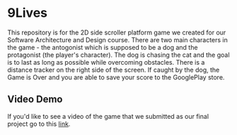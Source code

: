# 9Lives
This repository is for the 2D side scroller platform game we created for our Software Architecture and Design course. There are two main characters in the game - the antogonist which is supposed to be a dog and the protagonist (the player's character). The dog is chasing the cat and the goal is to last as long as possible while overcoming obstacles. There is a distance tracker on the right side of the screen. If caught by the dog, the Game is Over and you are able to save your score to the GooglePlay store. 
## Video Demo
If you'd like to see a video of the game that we submitted as our final project go to this [link](https://www.youtube.com/watch?v=8fJMu5Xcz7Q).
